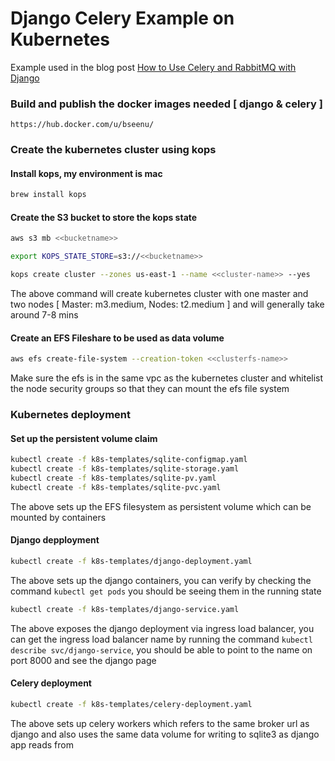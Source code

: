 # Django Celery Example on Kubernetes

Example used in the blog post [How to Use Celery and RabbitMQ with Django](https://simpleisbetterthancomplex.com/tutorial/2017/08/20/how-to-use-celery-with-django.html?utm_source=github&utm_medium=repository)

### Build and publish the docker images needed [ django & celery ]
```https://hub.docker.com/u/bseenu/```

### Create the kubernetes cluster using kops
#### Install kops, my environment is mac
```bash 
brew install kops
```
#### Create the S3 bucket to store the kops state
```bash
aws s3 mb <<bucketname>>
```
```bash
export KOPS_STATE_STORE=s3://<<bucketname>>
```
```bash
kops create cluster --zones us-east-1 --name <<cluster-name>> --yes
```
The above command will create kubernetes cluster with one master and two nodes [ Master: m3.medium, Nodes: t2.medium ]
and will generally take around 7-8 mins

#### Create an EFS Fileshare to be used as data volume
```bash
aws efs create-file-system --creation-token <<clusterfs-name>>
```
Make sure the efs is in the same vpc as the kubernetes cluster and whitelist the node security groups so that they 
can mount the efs file system

### Kubernetes deployment
#### Set up the persistent volume claim
```bash
kubectl create -f k8s-templates/sqlite-configmap.yaml
kubectl create -f k8s-templates/sqlite-storage.yaml
kubectl create -f k8s-templates/sqlite-pv.yaml
kubectl create -f k8s-templates/sqlite-pvc.yaml
```
The above sets up the EFS filesystem as persistent volume which can be mounted by containers

#### Django depployment
```bash
kubectl create -f k8s-templates/django-deployment.yaml 
```
The above sets up the django containers, you can verify by checking the command `kubectl get pods` you should be seeing them
in the running state
```bash
kubectl create -f k8s-templates/django-service.yaml
```
The above exposes the django deployment via ingress load balancer, you can get the ingress load balancer name by running 
the command `kubectl describe svc/django-service`, you should be able to point to the name on port 8000 and see the django
page

#### Celery deployment
```bash
kubectl create -f k8s-templates/celery-deployment.yaml
```
The above sets up celery workers which refers to the same broker url as django and also uses the same data volume for writing
to sqlite3 as django app reads from
